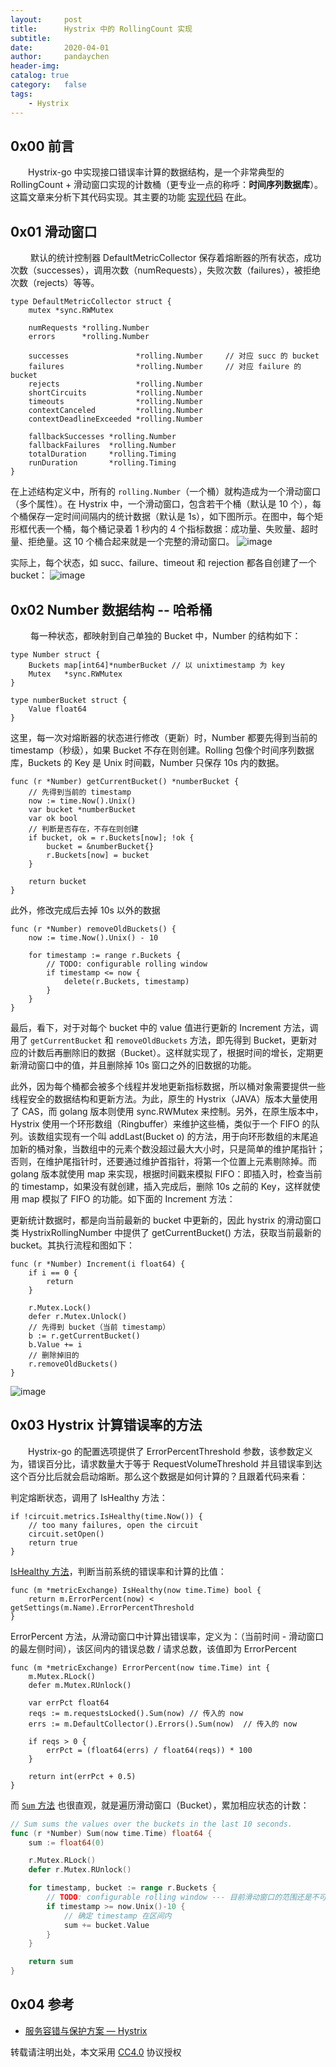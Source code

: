 ```yaml
---
layout:     post
title:      Hystrix 中的 RollingCount 实现
subtitle:
date:       2020-04-01
author:     pandaychen
header-img:
catalog: true
category:   false
tags:
    - Hystrix
---
```



##  0x00 前言
&emsp;&emsp;Hystrix-go 中实现接口错误率计算的数据结构，是一个非常典型的 RollingCount + 滑动窗口实现的计数桶（更专业一点的称呼：**时间序列数据库**）。这篇文章来分析下其代码实现。其主要的功能 [实现代码](https://github.com/afex/hystrix-go/blob/master/hystrix/rolling/rolling.go) 在此。

##	0x01	滑动窗口

&emsp;&emsp; 默认的统计控制器 DefaultMetricCollector 保存着熔断器的所有状态，成功次数（successes），调用次数（numRequests），失败次数（failures），被拒绝次数（rejects）等等。

```golang
type DefaultMetricCollector struct {
	mutex *sync.RWMutex

	numRequests *rolling.Number
	errors      *rolling.Number

	successes               *rolling.Number		// 对应 succ 的 bucket
	failures                *rolling.Number		// 对应 failure 的 bucket
	rejects                 *rolling.Number
	shortCircuits           *rolling.Number
	timeouts                *rolling.Number
	contextCanceled         *rolling.Number
	contextDeadlineExceeded *rolling.Number

	fallbackSuccesses *rolling.Number
	fallbackFailures  *rolling.Number
	totalDuration     *rolling.Timing
	runDuration       *rolling.Timing
}
```

在上述结构定义中，所有的 `rolling.Number`（一个桶）就构造成为一个滑动窗口（多个属性）。在 Hystrix 中，一个滑动窗口，包含若干个桶（默认是 10 个），每个桶保存一定时间间隔内的统计数据（默认是 1s），如下图所示。在图中，每个矩形框代表一个桶，每个桶记录着 1 秒内的 4 个指标数据：成功量、失败量、超时量、拒绝量。这 10 个桶合起来就是一个完整的滑动窗口。
![image](https://s1.ax1x.com/2020/03/31/GQcF54.png)

实际上，每个状态，如 succ、failure、timeout 和 rejection 都各自创建了一个 bucket：
![image](https://s1.ax1x.com/2020/04/01/G15xMD.png)


##	0x02	Number 数据结构 -- 哈希桶
&emsp;&emsp; 每一种状态，都映射到自己单独的 Bucket 中，Number 的结构如下：
```golang
type Number struct {
	Buckets map[int64]*numberBucket	// 以 unixtimestamp 为 key
	Mutex   *sync.RWMutex
}

type numberBucket struct {
	Value float64
}
```
这里，每一次对熔断器的状态进行修改（更新）时，Number 都要先得到当前的 timestamp（秒级），如果 Bucket 不存在则创建。Rolling 包像个时间序列数据库，Buckets 的 Key 是 Unix 时间戳，Number 只保存 10s 内的数据。

```golang
func (r *Number) getCurrentBucket() *numberBucket {
	// 先得到当前的 timestamp
	now := time.Now().Unix()
	var bucket *numberBucket
	var ok bool
	// 判断是否存在，不存在则创建
	if bucket, ok = r.Buckets[now]; !ok {
		bucket = &numberBucket{}
		r.Buckets[now] = bucket
	}

	return bucket
}
```

此外，修改完成后去掉 10s 以外的数据
```golang
func (r *Number) removeOldBuckets() {
	now := time.Now().Unix() - 10

	for timestamp := range r.Buckets {
		// TODO: configurable rolling window
		if timestamp <= now {
			delete(r.Buckets, timestamp)
		}
	}
}
```

最后，看下，对于对每个 bucket 中的 value 值进行更新的 Increment 方法，调用了 `getCurrentBucket` 和 `removeOldBuckets` 方法，即先得到 Bucket，更新对应的计数后再删除旧的数据（Bucket）。这样就实现了，根据时间的增长，定期更新滑动窗口中的值，并且删除掉 10s 窗口之外的旧数据的功能。

此外，因为每个桶都会被多个线程并发地更新指标数据，所以桶对象需要提供一些线程安全的数据结构和更新方法。为此，原生的 Hystrix（JAVA）版本大量使用了 CAS，而 golang 版本则使用 sync.RWMutex 来控制。另外，在原生版本中，Hystrix 使用一个环形数组（Ringbuffer）来维护这些桶，类似于一个 FIFO 的队列。该数组实现有一个叫 addLast(Bucket o) 的方法，用于向环形数组的末尾追加新的桶对象，当数组中的元素个数没超过最大大小时，只是简单的维护尾指针；否则，在维护尾指针时，还要通过维护首指针，将第一个位置上元素剔除掉。而 golang 版本就使用 map 来实现，根据时间戳来模拟 FIFO：即插入时，检查当前的 timestamp，如果没有就创建，插入完成后，删除 10s 之前的 Key，这样就使用 map 模拟了 FIFO 的功能。如下面的 Increment 方法：

更新统计数据时，都是向当前最新的 bucket 中更新的，因此 hystrix 的滑动窗口类 HystrixRollingNumber 中提供了 getCurrentBucket() 方法，获取当前最新的 bucket。其执行流程和图如下：

```golang
func (r *Number) Increment(i float64) {
	if i == 0 {
		return
	}

	r.Mutex.Lock()
	defer r.Mutex.Unlock()
	// 先得到 bucket（当前 timestamp）
	b := r.getCurrentBucket()
	b.Value += i
	// 删除掉旧的
	r.removeOldBuckets()
}
```
![image](https://s1.ax1x.com/2020/04/01/G1vzyn.jpg)



##	0x03	Hystrix 计算错误率的方法
&emsp;&emsp;Hystrix-go 的配置选项提供了 ErrorPercentThreshold 参数，该参数定义为，错误百分比，请求数量大于等于 RequestVolumeThreshold 并且错误率到达这个百分比后就会启动熔断。那么这个数据是如何计算的？且跟着代码来看：

判定熔断状态，调用了 IsHealthy 方法：
```golang
if !circuit.metrics.IsHealthy(time.Now()) {
	// too many failures, open the circuit
	circuit.setOpen()
	return true
}
```

[IsHealthy 方法](https://github.com/afex/hystrix-go/blob/master/hystrix/metrics.go#L148)，判断当前系统的错误率和计算的比值：
```golang
func (m *metricExchange) IsHealthy(now time.Time) bool {
	return m.ErrorPercent(now) < getSettings(m.Name).ErrorPercentThreshold
}
```

ErrorPercent 方法，从滑动窗口中计算出错误率，定义为：（当前时间 - 滑动窗口的最左侧时间），该区间内的错误总数 / 请求总数，该值即为 ErrorPercent

```golang
func (m *metricExchange) ErrorPercent(now time.Time) int {
	m.Mutex.RLock()
	defer m.Mutex.RUnlock()

	var errPct float64
	reqs := m.requestsLocked().Sum(now)	// 传入的 now
	errs := m.DefaultCollector().Errors().Sum(now)	// 传入的 now

	if reqs > 0 {
		errPct = (float64(errs) / float64(reqs)) * 100
	}

	return int(errPct + 0.5)
}
```

而 [`Sum` 方法](https://github.com/afex/hystrix-go/blob/master/hystrix/rolling/rolling.go) 也很直观，就是遍历滑动窗口（Bucket），累加相应状态的计数：
```go
// Sum sums the values over the buckets in the last 10 seconds.
func (r *Number) Sum(now time.Time) float64 {
	sum := float64(0)

	r.Mutex.RLock()
	defer r.Mutex.RUnlock()

	for timestamp, bucket := range r.Buckets {
		// TODO: configurable rolling window --- 目前滑动窗口的范围还是不可配置的
		if timestamp >= now.Unix()-10 {
			// 确定 timestamp 在区间内
			sum += bucket.Value
		}
	}

	return sum
}
```


##	0x04	参考
-	[服务容错与保护方案 — Hystrix](https://kiswo.com/article/1030)

转载请注明出处，本文采用 [CC4.0](http://creativecommons.org/licenses/by-nc-nd/4.0/) 协议授权